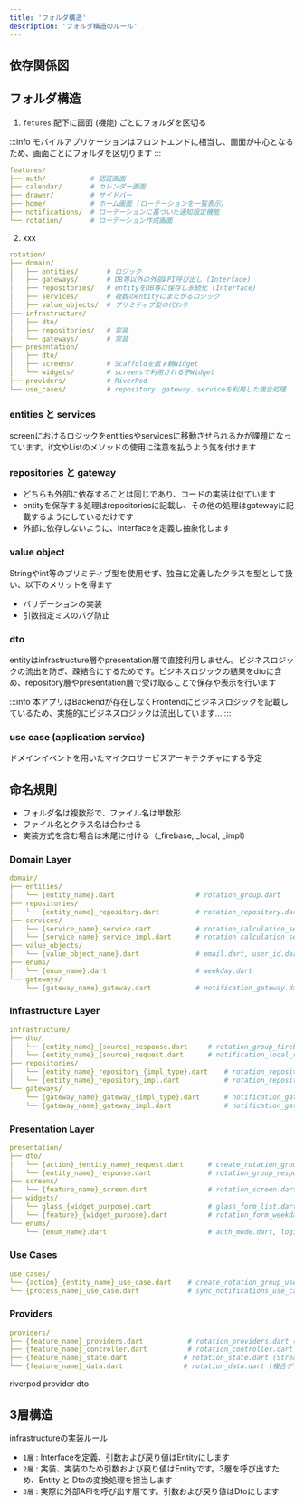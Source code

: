 ```yaml
---
title: 'フォルダ構造'
description: 'フォルダ構造のルール'
---
```


## 依存関係図

## フォルダ構造

1. `fetures` 配下に画面 (機能) ごとにフォルダを区切る

:::info
モバイルアプリケーションはフロントエンドに相当し、画面が中心となるため、画面ごとにフォルダを区切ります
:::

```yaml
features/
├── auth/           # 認証画面
├── calendar/       # カレンダー画面
├── drawer/         # サイドバー
├── home/           # ホーム画面 (ローテーションを一覧表示)
├── notifications/  # ローテーションに基づいた通知設定機能
└── rotation/       # ローテーション作成画面
```

2. xxx

```yaml
rotation/
├── domain/
│   ├── entities/       # ロジック
│   ├── gateways/       # DB等以外の外部API呼び出し (Interface)
│   ├── repositories/   # entityをDB等に保存し永続化 (Interface)
│   ├── services/       # 複数のentityにまたがるロジック
│   ├── value_objects/  # プリミティブ型の代わり
├── infrastructure/
│   ├── dto/
│   ├── repositories/   # 実装
│   └── gateways/       # 実装
├── presentation/
│   ├── dto/
│   ├── screens/        # Scaffoldを返す親Widget
│   └── widgets/        # screensで利用される子Widget
├── providers/          # RiverPod
└── use_cases/          # repository、gateway、serviceを利用した複合処理
```

### entities と services

screenにおけるロジックをentitiesやservicesに移動させられるかが課題になっています。if文やListのメソッドの使用に注意を払うよう気を付けます

### repositories と gateway

- どちらも外部に依存することは同じであり、コードの実装は似ています
- entityを保存する処理はrepositoriesに記載し、その他の処理はgatewayに記載するようにしているだけです
- 外部に依存しないように、Interfaceを定義し抽象化します

### value object

Stringやint等のプリミティブ型を使用せず、独自に定義したクラスを型として扱い、以下のメリットを得ます

- バリデーションの実装
- 引数指定ミスのバグ防止

### dto

entityはinfrastructure層やpresentation層で直接利用しません。ビジネスロジックの流出を防ぎ、疎結合にするためです。ビジネスロジックの結果をdtoに含め、repository層やpresentation層で受け取ることで保存や表示を行います

:::info
本アプリはBackendが存在しなくFrontendにビジネスロジックを記載しているため、実施的にビジネスロジックは流出しています...
:::

### use case (application service)

ドメインイベントを用いたマイクロサービスアーキテクチャにする予定

## 命名規則

- フォルダ名は複数形で、ファイル名は単数形
- ファイル名とクラス名は合わせる
- 実装方式を含む場合は末尾に付ける（_firebase, _local, _impl）

### Domain Layer
```yaml
domain/
├── entities/
│   └── {entity_name}.dart                    # rotation_group.dart
├── repositories/
│   └── {entity_name}_repository.dart         # rotation_repository.dart
├── services/
│   └── {service_name}_service.dart           # rotation_calculation_service.dart
│   └── {service_name}_service_impl.dart      # rotation_calculation_service_impl.dart
├── value_objects/
│   └── {value_object_name}.dart              # email.dart, user_id.dart
├── enums/
│   └── {enum_name}.dart                      # weekday.dart
└── gateways/
    └── {gateway_name}_gateway.dart           # notification_gateway.dart
```

### Infrastructure Layer

```yaml
infrastructure/
├── dto/
│   └── {entity_name}_{source}_response.dart     # rotation_group_firebase_response.dart
│   └── {entity_name}_{source}_request.dart      # notification_local_request.dart
├── repositories/
│   └── {entity_name}_repository_{impl_type}.dart    # rotation_repository_firebase.dart
│   └── {entity_name}_repository_impl.dart           # rotation_repository_impl.dart
└── gateways/
    └── {gateway_name}_gateway_{impl_type}.dart      # notification_gateway_local.dart
    └── {gateway_name}_gateway_impl.dart             # notification_gateway_impl.dart
```

### Presentation Layer

```yaml
presentation/
├── dto/
│   └── {action}_{entity_name}_request.dart      # create_rotation_group_request.dart
│   └── {entity_name}_response.dart              # rotation_group_response.dart
├── screens/
│   └── {feature_name}_screen.dart               # rotation_screen.dart, login_screen.dart
├── widgets/
│   └── glass_{widget_purpose}.dart              # glass_form_list.dart, glass_button.dart
│   └── {feature}_{widget_purpose}.dart          # rotation_form_weekday.dart
└── enums/
    └── {enum_name}.dart                         # auth_mode.dart, login_form_key.dart
```

### Use Cases

```yaml
use_cases/
└── {action}_{entity_name}_use_case.dart    # create_rotation_group_use_case.dart
└── {process_name}_use_case.dart            # sync_notifications_use_case.dart
```

### Providers

```yaml
providers/
├── {feature_name}_providers.dart           # rotation_providers.dart (DI用)
├── {feature_name}_controller.dart          # rotation_controller.dart (ViewModel)
├── {feature_name}_state.dart              # rotation_state.dart (Stream変換)
└── {feature_name}_data.dart               # rotation_data.dart (複合データ取得)
```

riverpod provider
dto

## 3層構造

infrastructureの実装ルール

- `1層` : Interfaceを定義、引数および戻り値はEntityにします
- `2層` : 実装、実装のため引数および戻り値はEntityです。3層を呼び出すため、Entity と Dtoの変換処理を担当します
- `3層` : 実際に外部APIを呼び出す層です。引数および戻り値はDtoにします
